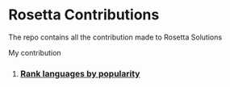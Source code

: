 # Rosetta Contributions

The repo contains all the contribution made to Rosetta Solutions

My contribution

1. ### [Rank languages by popularity](https://rosettacode.org/wiki/Rosetta_Code/Rank_languages_by_popularity#R)

